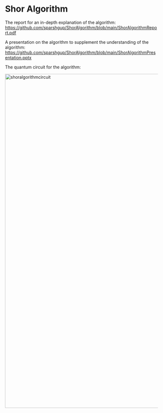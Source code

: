 # Shor Algorithm

The report for an in-depth explanation of the algorithm: https://github.com/sparshgup/ShorAlgorithm/blob/main/ShorAlgorithmReport.pdf

A presentation on the algorithm to supplement the understanding of the algorithm: https://github.com/sparshgup/ShorAlgorithm/blob/main/ShorAlgorithmPresentation.pptx

The quantum circuit for the algorithm:

<img width="1100" alt="shoralgorithmcircuit" src="https://github.com/sparshgup/ShorAlgorithm/assets/19605629/ba892fb5-0c8f-40f4-b3a0-7ad2c8b92d9d">
